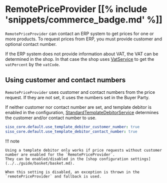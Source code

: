 # RemotePriceProvider [[% include 'snippets/commerce_badge.md' %]]

`RemotePriceProvider` can contact an ERP system to get prices for one or more products.
To request prices from ERP, you must provide customer and optional contact number.

If the ERP system does not provide information about VAT, the VAT can be determined in the shop.
In that case the shop uses [VatService](../pricing/price_api/localvatservice.md) to get the `vatPercent` by the `vatCode`.

## Using customer and contact numbers

`RemotePriceProvider` uses customer and contact numbers from the price request.
If they are not set, it uses the numbers set in the Buyer Party.

If neither customer nor contact number are set, and template debitor is enabled in the configuration,
[StandardTemplateDebitorService](../pricing/price_api/standardtemplatedebitorservice.md) determines the customer and/or contact number to use.

``` yaml
siso_core.default.use_template_debitor_customer_number: true
siso_core.default.use_template_debitor_contact_number: true
```

!!! note

    Using a template debitor only works if price requests without customer number are enabled for the `RemotePriceProvider`.
    They can be enabled/disabled in the [shop configuration settings](../../guide/basket/basket.md).

    When this setting is disabled, an exception is thrown in the `remotePriceProvider` and fallback is used.
